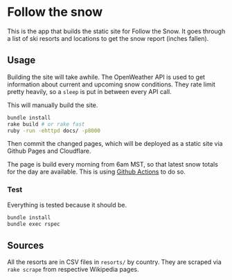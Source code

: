 # Follow the snow

This is the app that builds the static site for Follow the Snow. It goes through
a list of ski resorts and locations to get the snow report (inches fallen).

## Usage

Building the site will take awhile. The OpenWeather API is used to get
information about current and upcoming snow conditions. They rate limit pretty
heavily, so a `sleep` is put in between every API call.

This will manually build the site.

```bash
bundle install
rake build # or rake fast
ruby -run -ehttpd docs/ -p8000
```

Then commit the changed pages, which will be deployed as a static site via
Github Pages and Cloudflare.

The page is build every morning from 6am MST, so that latest snow totals for the
day are available. This is using
[Github Actions](https://github.com/jtarchie/followthesnow/blob/main/.github/workflows/build.yml)
to do so.

### Test

Everything is tested because it should be.

```bash
bundle install
bundle exec rspec
```

## Sources

All the resorts are in CSV files in `resorts/` by country. They are scraped via
`rake scrape` from respective Wikipedia pages.
